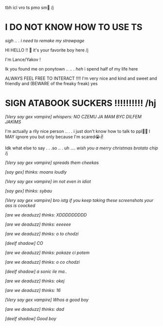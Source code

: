 tbh icl vro ts pmo sm🥀 /j

# I DO NOT KNOW HOW TO USE TS

*sigh .. . i need to remake my strawpage*

HI HELLO !! 💨 it's your favorite boy here /j 

I'm Lance/Yakov ! 

Ik you found me on ponytown .. .. . *heh* i spend half of my life here 

ALWAYS FEEL FREE TO INTERACT !!!! I'm very nice and kind and sweet and friendly and (BEWARE of the freaky freak) yes 

# SIGN ATABOOK SUCKERS ‼️‼️‼️‼️‼️ /hj

*[Very say gex vampire] whispers: NO CZEMU JA MAM BYC DILFEM JAKIMS*

I'm actually a rlly nice person .. . . i just don't know how to talk to ppl🥀🥀 I MAY ignore you but only because I'm scared😭✌️

Idk what else to say . . .so .. . uh ....  *wish you a merry christmas brotato chip* /j 


*[Very say gex vampire] spreads them cheekas*

*[say gex] thinks: moans loudly*

*[Very say gex vampire] im not even in idiot*

*[say gex] thinks: sybau*


*[Very say gex vampire] bro istg if you keep taking these screenshots your ass is coocked*


*[are we deaduzz] thinks: XDDDDDDDDD*

*[are we deaduzz] thinks: eeeeee*

*[are we deaduzz] thinks: o to chodzi*

*[deelf shadow] CO*

*[are we deaduzz] thinks: pokaze ci potem*

*[are we deaduzz] thinks: o co chodzi*

*[deelf shadow] a sonic ile ma..*

*[are we deaduzz] thinks: okej*

*[are we deaduzz] thinks: 16*


*[Very say gex vampire] Whos a good boy*


*[are we deaduzz] thinks: dad*

*[deelf shadow] Good boy*
